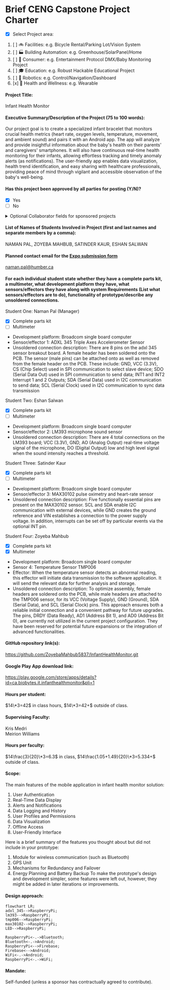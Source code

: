 # Brief CENG Capstone Project Charter
-  [x] Select Project area:
1. [ ] :bike: Facilities: e.g. Bicycle Rental/Parking Lot/Vision System
2. [ ] :factory: Building Automation: e.g. Greenhouse/SolarPanel/Home
3. [ ] :movie_camera: Consumer: e.g. Entertainment Protocol DMX/Baby Monitoring Project
4. [ ] :mortar_board: Education: e.g. Robust Hackable Educational Project
5. [ ] :robot: Robotics: e.g. Control/Navigation/Dashboard
6. [x] :ski: Health and Wellness: e.g. Wearable
####  Project Title: 
Infant Health Monitor

####  Executive Summary/Description of the Project (75 to 100 words): 
Our project goal is to create a specialized infant bracelet that monitors crucial health metrics (heart rate, oxygen levels, temperature, movement, and ambient sound) and pairs it with an Android app. The app will analyze and provide insightful information about the baby's health on their parents' and caregivers' smartphones. It will also have continuous real-time health monitoring for their infants, allowing effortless tracking and timely anomaly alerts (as notifications). The user-friendly app enables data visualization, health trend identification, and easy sharing with healthcare professionals, providing peace of mind through vigilant and accessible observation of the baby's well-being.

####  Has this project been approved by all parties for posting (Y/N)?
-  [x] Yes
-  [ ] No
<details><summary>Optional Collaborator fields for sponsored projects</summary>

#### Sponsoring Industry and Personnel: 
#### Hours contributed: 
#### Number of full-time employees, year established, private or not-for-profit: 
#### Value of equipment or access to equipment provided: 
#### FAST contribution: 
</details>

####  List of Names of Students Involved in Project (first and last names and separate members by a comma):
NAMAN PAL, ZOYEBA MAHBUB, SATINDER KAUR, ESHAN SALWAN

####  Planned contact email for the [Expo submission form](https://appliedtechnology.humber.ca/shows/past-shows/advanced-manufacturing-projects/advanced-manufacturing-student-submission-form.html)

naman.pal@humber.ca

####  For each individual student state whether they have a complete parts kit, a multimeter, what development platform they have, what sensors/effectors they have along with system Requirements (List what sensors/effectors are to do), functionality of prototype/describe any unsoldered connections.
Student One: Naman Pal (Manager)
- [x] Complete parts kit
- [ ] Multimeter
- Development platform: Broadcom single board computer
- Sensor/effector 1: ADXL 345 Triple Axes Accelerometer Sensor
- Unsoldered connection description: There are 8 pins on the adxl 345 sensor breakout board. A female header has been soldered onto the PCB. The sensor (male pins) can be attached onto as well as removed from the female header on the PCB. These include: GND, VCC	(3.3V), CS	(Chip Select) used in SPI communication to select slave device; SDO (Serial Data Out) used in SPI communication to send data; INT1 and INT2 Interrupt 1 and 2 Outputs; SDA (Serial Data) used in I2C communication to send data; SCL (Serial Clock) used in I2C communication to sync data transmission  

Student Two: Eshan Salwan
- [x] Complete parts kit
- [ ] Multimeter
- Development platform: Broadcom single board computer
- Sensor/effector 2: LM393 microphone sound sensor
- Unsoldered connection description:  There are 4 total connections on the LM393 board; VCC (3.3V), GND, AO (Analog Output) real-time voltage signal of the microphone, DO (Digital Output) low and high level signal when the sound intensity reaches a threshold.

Student Three: Satinder Kaur
- [x] Complete parts kit
- [ ] Multimeter
- Development platform: Broadcom single board computer
- Sensor/effector 3: MAX30102 pulse oximetry and heart-rate sensor
- Unsoldered connection description:  Five functionally essential pins are present on the MAX30102 sensor. SCL and SDA enable I2C communication with external devices, while GND creates the ground reference and VIN establishes a connection to the power supply voltage. In addition, interrupts can be set off by particular events via the optional INT pin. 

Student Four: Zoyeba Mahbub
- [x] Complete parts kit
- [x] Multimeter
- Development platform: Broadcom single board computer
- Sensor 4: Temperature Sensor TMP006
- Effector: When the temperature sensor detects an abnormal reading, this effector will initiate data transmission to the software application. It will send the relevant data for further analysis and storage.
- Unsoldered connection description: To optimize assembly, female headers are soldered onto the PCB, while male headers are attached to the TMP006 sensor, for its VCC (Voltage Supply), GND (Ground), SDA (Serial Data), and SCL (Serial Clock) pins. This approach ensures both a reliable initial connection and a convenient pathway for future upgrades. The pins, DRDY (Data Ready), AD1 (Address Bit 1), and AD0 (Address Bit 0), are currently not utilized in the current project configuration. They have been reserved for potential future expansions or the integration of advanced functionalities. 

####  GitHub repository link(s):
https://github.com/ZoyebaMahbub5837/InfantHealthMonitor.git

####  Google Play App download link:
https://play.google.com/store/apps/details?id=ca.biobytes.it.infanthealthmonitor&pli=1

#### Hours per student:
$14\*3=42$ in class hours, $14\*3=42+$ outside of class.

#### Supervising Faculty: 
Kris Medri   
Meirion Williams

####  Hours per faculty: 
$14\frac{3}{20}\*3=6.3$ in class, $14\frac{1.05+1.49}{20}\*3=5.334+$ outside of class.

####  Scope:
The main features of the mobile application in infant health monitor solution:

1. User Authentication
2. Real-Time Data Display
3. Alerts and Notifications
4. Data Logging and History
5. User Profiles and Permissions
6. Data Visualization
7. Offline Access
8. User-Friendly Interface

Here is a brief summary of the features you thought about but did not include in your prototype:

1. Module for wireless communication (such as Bluetooth)
2. GPS Unit
3. Mechanisms for Redundancy and Failover
4. Energy Planning and Battery Backup
To make the prototype's design and development simpler, some features were left out, however, they might be added in later iterations or improvements.


####  Design approach:
```mermaid
flowchart LR;
adxl_345-->RaspberryPi;
lm393-->RaspberryPi;
tmp006-->RaspberryPi;
max30102-->RaspberryPi;
LED-->RaspberryPi;

RaspberryPi<-.->Bluetooth;
Bluetooth<-.->Android;
RaspberryPi<-->Firebase;
Firebase<-->Android;
WiFi<-.->Android;
RaspberryPi<-.->WiFi;

```



####  Mandate: 
Self-funded (unless a sponsor has contractually agreed to contribute).
